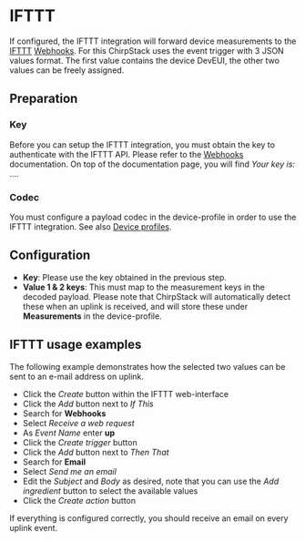 # IFTTT

If configured, the IFTTT integration will forward device measurements to
the [IFTTT](https://ifttt.com/) [Webhooks](https://ifttt.com/maker_webhooks).
For this ChirpStack uses the event trigger with 3 JSON values format. The first
value contains the device DevEUI, the other two values can be freely assigned.

## Preparation

### Key

Before you can setup the IFTTT integration, you must obtain the key to
authenticate with the IFTTT API. Please refer to the [Webhooks](https://ifttt.com/maker_webhooks)
documentation. On top of the documentation page, you will find _Your key is:_ ....

### Codec

You must configure a payload codec in the device-profile in order to use the
IFTTT integration. See also [Device profiles](../use/device-profiles.md).


## Configuration

* **Key**: Please use the key obtained in the previous step.
* **Value 1 & 2 keys**: This must map to the measurement keys in the decoded
  payload. Please note that ChirpStack will automatically detect these when
  an uplink is received, and will store these under **Measurements** in the
  device-profile.

## IFTTT usage examples

The following example demonstrates how the selected two values can be sent
to an e-mail address on uplink.

* Click the _Create_ button within the IFTTT web-interface
* Click the _Add_ button next to _If This_
* Search for **Webhooks**
* Select _Receive a web request_
* As _Event Name_ enter **up**
* Click the _Create trigger_ button
* Click the _Add_ button next to _Then That_
* Search for **Email**
* Select _Send me an email_
* Edit the _Subject_ and _Body_ as desired, note that you can use the _Add ingredient_ button to select the available values
* Click the _Create action_ button

If everything is configured correctly, you should receive an email on every
uplink event.
